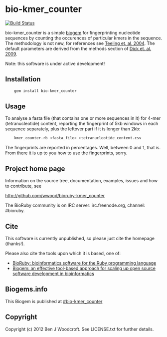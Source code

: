 # bio-kmer_counter

[![Build Status](https://secure.travis-ci.org/wwood/bioruby-kmer_counter.png)](http://travis-ci.org/wwood/bioruby-kmer_counter)

bio-kmer_counter is a simple [biogem](http://biogem.info) for fingerprinting
nucleotide sequences by counting the occurences of particular kmers in the
sequence. The methodology is not new, for references see [Teeling et. al. 2004](http://www.biomedcentral.com/1471-2105/5/163). The default parameters are derived from the methods section of [Dick et. al. 2009](http://genomebiology.com/content/10/8/R85).

Note: this software is under active development!

## Installation

```sh
    gem install bio-kmer_counter
```

## Usage

To analyse a fasta file (that contains one or more sequences in it) for 4-mer (tetranucleotide)
content, reporting the fingerprint of 5kb windows in each sequence separately,
plus the leftover part if it is longer than 2kb:

```sh
    kmer_counter.rb <fasta_file> >tetranucleotide_content.csv
```

The fingerprints are reported in percentages. Well, between 0 and 1, that is.
From there it is up to you how to use the fingerprints, sorry.

## Project home page

Information on the source tree, documentation, examples, issues and
how to contribute, see

  http://github.com/wwood/bioruby-kmer_counter

The BioRuby community is on IRC server: irc.freenode.org, channel: #bioruby.

## Cite

This software is currently unpublished, so please just cite the homepage (thanks!).

Please also cite the tools upon which it is based, one of:
  
* [BioRuby: bioinformatics software for the Ruby programming language](http://dx.doi.org/10.1093/bioinformatics/btq475)
* [Biogem: an effective tool-based approach for scaling up open source software development in bioinformatics](http://dx.doi.org/10.1093/bioinformatics/bts080)

## Biogems.info

This Biogem is published at [#bio-kmer_counter](http://biogems.info/index.html)

## Copyright

Copyright (c) 2012 Ben J Woodcroft. See LICENSE.txt for further details.

